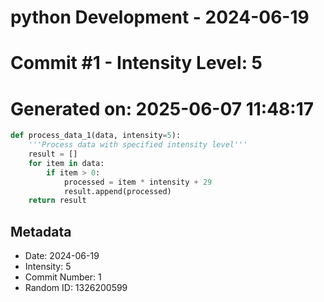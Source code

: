 ﻿# python Development - 2024-06-19
# Commit #1 - Intensity Level: 5
# Generated on: 2025-06-07 11:48:17
```python
def process_data_1(data, intensity=5):
    '''Process data with specified intensity level'''
    result = []
    for item in data:
        if item > 0:
            processed = item * intensity + 29
            result.append(processed)
    return result
```
## Metadata
- Date: 2024-06-19
- Intensity: 5
- Commit Number: 1
- Random ID: 1326200599
